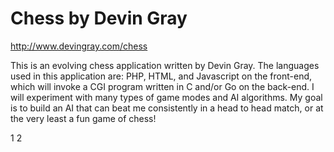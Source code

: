 Chess by Devin Gray
===============================================================
http://www.devingray.com/chess

This is an evolving chess application written by Devin Gray.  The languages used in this application are: PHP, HTML, and Javascript on the front-end, which will invoke a CGI program written in C and/or Go on the back-end.  I will experiment with many types of game modes and AI algorithms.  My goal is to build an AI that can beat me consistently in a head to head match, or at the very least a fun game of chess!

1
2
